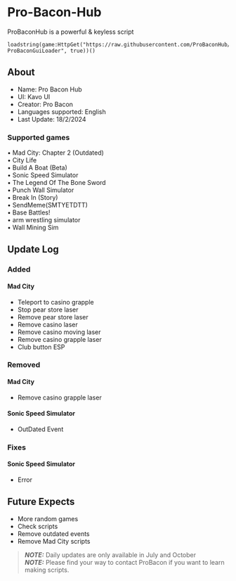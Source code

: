 # Pro-Bacon-Hub
ProBaconHub is a powerful & keyless script
```
loadstring(game:HttpGet("https://raw.githubusercontent.com/ProBaconHub/ProBaconGUI/main/-ProBaconGuiLoader", true))()
```

## About
+ Name: Pro Bacon Hub
+ UI: Kavo UI
+ Creator: Pro Bacon
+ Languages supported: English
+ Last Update: 18/2/2024

### Supported games
• Mad City: Chapter 2 (Outdated)  
• City Life  
• Build A Boat (Beta)  
• Sonic Speed Simulator  
• The Legend Of The Bone Sword  
• Punch Wall Simulator  
• Break In (Story)  
• SendMeme(SMTYETDTT)  
• Base Battles!  
• arm wrestling simulator  
• Wall Mining Sim  

## Update Log
### Added
#### Mad City
+ Teleport to casino grapple
+ Stop pear store laser
+ Remove pear store laser
+ Remove casino laser
+ Remove casino moving laser
+ Remove casino grapple laser
+ Club button ESP

### Removed
#### Mad City
+ Remove casino grapple laser
#### Sonic Speed Simulator
+ OutDated Event
### Fixes
#### Sonic Speed Simulator
+ Error
## Future Expects
+ More random games
+ Check scripts
+ Remove outdated events
+ Remove Mad City scripts

> **_NOTE:_** Daily updates are only available in July and October  
> **_NOTE:_** Please find your way to contact ProBacon if you want to learn making scripts.
